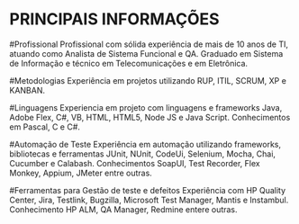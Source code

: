 # PRINCIPAIS INFORMAÇÕES

#Profissional
Profissional com sólida experiência de mais de 10 anos de TI, atuando como Analista de Sistema Funcional e QA. Graduado em Sistema de Informação e técnico em Telecomunicações e em Eletrônica.

#Metodologias
Experiência em projetos utilizando RUP, ITIL, SCRUM, XP e KANBAN.

#Linguagens
Experiencia em projeto com linguagens e frameworks Java, Adobe Flex, C#, VB, HTML, HTML5, Node JS e Java Script. Conhecimentos em Pascal, C e C#.

#Automação de Teste
Experiência em automação utilizando frameworks, bibliotecas e ferramentas JUnit, NUnit, CodeUi, Selenium, Mocha, Chai, Cucumber e Calabash. Conhecimentos SoapUI, Test Recorder, Flex Monkey, Appium, JMeter entre outras.

#Ferramentas para Gestão de teste e defeitos
Experiência com HP Quality Center, Jira, Testlink, Bugzilla, Microsoft Test Manager, Mantis e Instambul. Conhecimento HP ALM, QA Manager, Redmine entere outras.


